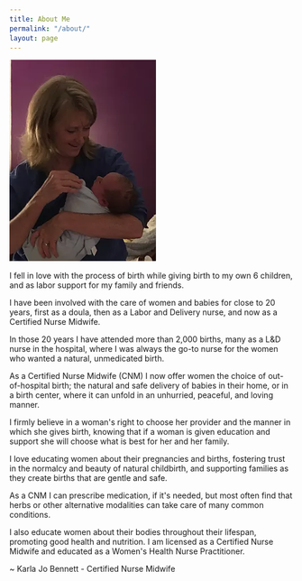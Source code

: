 ```yaml
---
title: About Me
permalink: "/about/"
layout: page
---
```


![karla-holding-baby.webp](/uploads/karla-holding-baby.webp)

I fell in love with the process of birth while giving birth to my own 6 children, and as labor support for my family and friends.

I have been involved with the care of women and babies for close to 20 years, first as a doula, then as a Labor and Delivery nurse, and now as a Certified Nurse Midwife.

In those 20 years I have attended more than 2,000 births, many as a L&D nurse in the hospital, where I was always the go-to nurse for the women who wanted a natural, unmedicated birth.

As a Certified Nurse Midwife (CNM) I now offer women the choice of out-of-hospital birth; the natural and safe delivery of babies in their home, or in a birth center, where it can unfold in an unhurried, peaceful, and loving manner.

I firmly believe in a woman's right to choose her provider and the manner in which she gives birth, knowing that if a woman is given education and support she will choose what is best for her and her family.

I love educating women about their pregnancies and births, fostering trust in the normalcy and beauty of natural childbirth, and supporting families as they create births that are gentle and safe.

As a CNM I can prescribe medication, if it's needed, but most often find that herbs or other alternative modalities can take care of many common conditions.

I also educate women about their bodies throughout their lifespan, promoting good health and nutrition.   I am licensed as a Certified Nurse Midwife and educated as a Women's Health Nurse Practitioner.

\~ Karla Jo Bennett - Certified Nurse Midwife